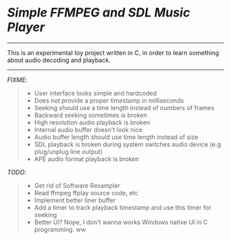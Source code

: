 # _Simple FFMPEG and SDL Music Player_

------

This is an experimental toy project written in C, in order to learn something
about audio decoding and playback.

------

_FIXME_:

> * User interface looks simple and hardcoded
> * Does not provide a proper timestamp in milliseconds
> * Seeking should use a time length instead of numbers of frames
> * Backward seeking sometimes is broken
> * High resolution audio playback is broken
> * Internal audio buffer doesn't look nice
> * Audio buffer length should use time length instead of size
> * SDL playback is broken during system switches audio device (e.g plug/unplug line output)
> * APE audio format playback is broken

_TODO_:

> * Get rid of Software Resampler
> * Read ffmpeg ffplay source code, etc
> * Implement better liner buffer
> * Add a timer to track playback timestamp and use this timer for seeking
> * Better UI? Nope, I don't wanna works Windows native UI in C programming. ww
